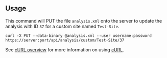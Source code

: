 Usage
---

This command will PUT the file `analysis.xml` onto the server to update the analysis with ID `37` for a custom site named `Test-Site`.

    curl -X PUT --data-binary @analysis.xml --user username:password https://server:port/api/analysis/custom/Test-Site/37

See [cURL overview](../../README.md#cURL) for more information on using [cURL](http://curl.haxx.se/).
